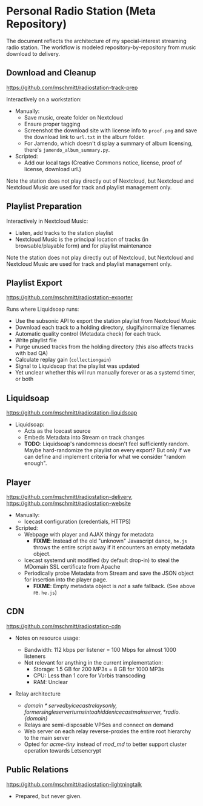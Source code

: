 # Personal Radio Station (Meta Repository)

The document reflects the architecture of my special-interest streaming radio station. The workflow is modeled repository-by-repository from music download to delivery.

## Download and Cleanup

https://github.com/mschmitt/radiostation-track-prep

Interactively on a workstation:

* Manually:
  * Save music, create folder on Nextcloud
  * Ensure proper tagging
  * Screenshot the download site with license info to `proof.png` and save the download link to `url.txt` in the album folder.
  * For Jamendo, which doesn't display a summary of album licensing, there's `jamendo_album_summary.py`.
* Scripted:
  * Add our local tags (Creative Commons notice, license, proof of license, download url.)

Note the station does not play directly out of Nextcloud, but Nextcloud and Nextcloud Music are used for track and playlist management only.
    
## Playlist Preparation

Interactively in Nextcloud Music:

* Listen, add tracks to the station playlist
* Nextcloud Music is the principal location of tracks (in browsable/playable form) and for playlist maintenance

Note the station does not play directly out of Nextcloud, but Nextcloud and Nextcloud Music are used for track and playlist management only.

## Playlist Export

https://github.com/mschmitt/radiostation-exporter

Runs where Liquidsoap runs:

* Use the subsonic API to export the station playlist from Nextcloud Music
* Download each track to a holding directory, slugify/normalize filenames
* Automatic quality control (Metadata check) for each track.
* Write playlist file
* Purge unused tracks from the holding directory (this also affects tracks with bad QA)
* Calculate replay gain (`collectiongain`)
* Signal to Liquidsoap that the playlist was updated
* Yet unclear whether this will run manually forever or as a systemd timer, or both

## Liquidsoap

https://github.com/mschmitt/radiostation-liquidsoap

  * Liquidsoap:
    * Acts as the Icecast source
    * Embeds Metadata into Stream on track changes
    * **TODO**: Liquidsoap's randomness doesn't feel sufficiently random. Maybe hard-randomize the playlist on every export? But only if we can define and implement criteria for what we consider "random enough".
 
## Player

https://github.com/mschmitt/radiostation-delivery, https://github.com/mschmitt/radiostation-website

* Manually:
  * Icecast configuration (credentials, HTTPS)
* Scripted:
  * Webpage with player and AJAX thingy for metadata
    * **FIXME**: Instead of the old "unknown" Javascript dance, `he.js` throws the entire script away if it encounters an empty metadata object.
  * Icecast systemd unit modified (by default drop-in) to steal the MDomain SSL certificate from Apache
  * Periodically probe Metadata from Stream and save the JSON object for insertion into the player page.
    * **FIXME**: Empty metadata object is *not* a safe fallback. (See above re. `he.js`)

## CDN

https://github.com/mschmitt/radiostation-cdn

* Notes on resource usage:
  * Bandwidth: 112 kbps per listener = 100 Mbps for almost 1000 listeners
  * Not relevant for anything in the current implementation:
    * Storage: 1.5 GB for 200 MP3s = 8 GB for 1000 MP3s
    * CPU: Less than 1 core for Vorbis transcoding
    * RAM: Unclear

* Relay architecture
  * *${domain}* served by icecast relays only, former single server turns into a hidden icecast main server, *radio.${domain}*
  * Relays are semi-disposable VPSes and connect on demand
  * Web server on each relay reverse-proxies the entire root hierarchy to the main server
  * Opted for *acme-tiny* instead of *mod_md* to better support cluster operation towards Letsencrypt

## Public Relations

https://github.com/mschmitt/radiostation-lightningtalk

* Prepared, but never given.

